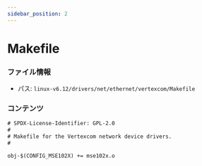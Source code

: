 ```yaml
---
sidebar_position: 2
---
```

# Makefile

### ファイル情報

- パス: `linux-v6.12/drivers/net/ethernet/vertexcom/Makefile`

### コンテンツ

```txt
# SPDX-License-Identifier: GPL-2.0
#
# Makefile for the Vertexcom network device drivers.
#

obj-$(CONFIG_MSE102X) += mse102x.o

```
